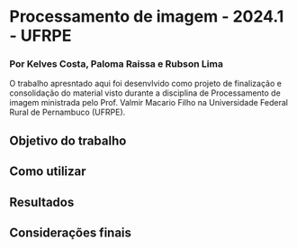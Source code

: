 # Processamento de imagem - 2024.1 - UFRPE
### Por Kelves Costa, Paloma Raissa e Rubson Lima

O trabalho apresntado aqui foi desenvlvido como projeto de finalização e consolidação do material visto durante a disciplina de Processamento de imagem ministrada pelo Prof. Valmir Macario Filho na Universidade Federal Rural de Pernambuco (UFRPE).

## Objetivo do trabalho

## Como utilizar

## Resultados

## Considerações finais